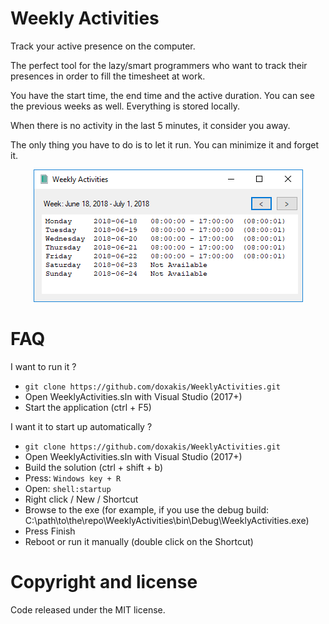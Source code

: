 # Weekly Activities

Track your active presence on the computer.

The perfect tool for the lazy/smart programmers who want to track their presences in order to fill the timesheet at work.

You have the start time, the end time and the active duration. You can see the previous weeks as well. Everything is stored locally.

When there is no activity in the last 5 minutes, it consider you away.

The only thing you have to do is to let it run. You can minimize it and forget it.

<p align="center">
    <img alt="Screenshot" src="screenshot.png" />
</p>

# FAQ

I want to run it ?

- `git clone https://github.com/doxakis/WeeklyActivities.git`
- Open WeeklyActivities.sln with Visual Studio (2017+)
- Start the application (ctrl + F5)

I want it to start up automatically ?

- `git clone https://github.com/doxakis/WeeklyActivities.git`
- Open WeeklyActivities.sln with Visual Studio (2017+)
- Build the solution (ctrl + shift + b)
- Press: `Windows key + R`
- Open: `shell:startup`
- Right click / New / Shortcut
- Browse to the exe (for example, if you use the debug build: C:\path\to\the\repo\WeeklyActivities\bin\Debug\WeeklyActivities.exe)
- Press Finish
- Reboot or run it manually (double click on the Shortcut)

# Copyright and license
Code released under the MIT license.
